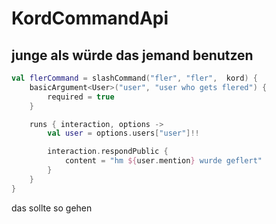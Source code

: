 # KordCommandApi
## junge als würde das jemand benutzen

``` kotlin
val flerCommand = slashCommand("fler", "fler",  kord) {
    basicArgument<User>("user", "user who gets flered") {
        required = true
    }

    runs { interaction, options ->
        val user = options.users["user"]!!

        interaction.respondPublic {
            content = "hm ${user.mention} wurde geflert"
        }
    }
}
```

das sollte so gehen